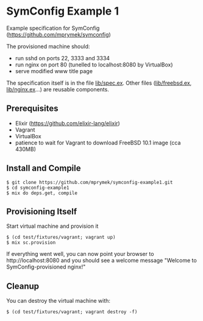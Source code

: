 # SymConfig Example 1

Example specification for SymConfig (https://github.com/mprymek/symconfig)

The provisioned machine should:
 * run sshd on ports 22, 3333 and 3334
 * run nginx on port 80 (tunelled to localhost:8080 by VirtualBox)
 * serve modified www title page

The specification itself is in the file [lib/spec.ex](lib/spec.ex). Other files ([lib/freebsd.ex](lib/freebsd.ex), [lib/nginx.ex](lib/nginx.ex)...)
are reusable components.

## Prerequisites
 * Elixir (https://github.com/elixir-lang/elixir)
 * Vagrant
 * VirtualBox
 * patience to wait for Vagrant to download FreeBSD 10.1 image (cca 430MB)

## Install and Compile
```
$ git clone https://github.com/mprymek/symconfig-example1.git
$ cd symconfig-example1
$ mix do deps.get, compile
```

## Provisioning Itself
Start virtual machine and provision it
```
$ (cd test/fixtures/vagrant; vagrant up)
$ mix sc.provision
```
If everything went well, you can now point your browser to http://localhost:8080 and you should
see a welcome message "Welcome to SymConfig-provisioned nginx!"

## Cleanup

You can destroy the virtual machine with:
```
$ (cd test/fixtures/vagrant; vagrant destroy -f)
```
